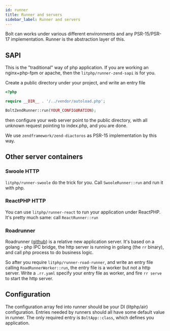 ```yaml
---
id: runner
title: Runner and servers
sidebar_label: Runner and servers
---
```


Bolt can works under various different environments and any PSR-15/PSR-17 implementation. Runner is the abstraction layer of this. 

## SAPI

This is the "traditional" way of php application. If you are working an nginx+php-fpm or apache, then the `litphp/runner-zend-sapi` is for you.

Create a public directory under your project, and write an entry file 

```php
<?php

require __DIR__ . '/../vendor/autoload.php';

BoltZendRunner::run(YOUR_CONFIGURATION);
```

then configure your web server point to the public directory, with all unknown request pointing to index.php, and you are done.

We use `zendframework/zend-diactoros` as PSR-15 implementation by this way.

## Other server containers

### Swoole HTTP

`litphp/runner-swoole` do the trick for you. Call `SwooleRunner::run` and run it with php.

### ReactPHP HTTP

You can use `litphp/runner-react` to run your application under ReactPHP. It's pretty much same: call `ReactRunner::run`

### Roadrunner

Roadrunner ([github](https://github.com/spiral/roadrunner)) is a relative new application server. It's based on a golang - php IPC bridge, the http server is running in golang (the `rr` binary), and call php process to do business logic.

So after you require `litphp/runner-road-runner`, and write an entry file calling `RoadRunnerWorker::run`, the entry file is a worker but not a http server. Write a `.rr.yaml` specify your entry file as worker, and fire `rr serve` to start the http server.

## Configuration

The configuration array fed into runner should be your DI (litphp/air) configuration. Entries needed by runners should all have some default value in runner. The only required entry is `BoltApp::class`, which defines you application.

